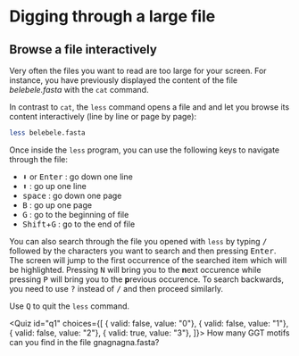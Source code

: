 <script>
import Quiz from "components/Quiz.svelte";
</script>
# Digging through a large file
## Browse a file interactively

Very often the files you want to read are too large for your screen.
For instance, you have previously displayed the content of the file _belebele.fasta_ with the `cat` command.

In contrast to `cat`, the `less` command opens a file and and let you browse its content interactively (line by line or page by page): 

```bash
less belebele.fasta
```

Once inside the `less` program, you can use the following keys to navigate through the file:

- <kbd>⬇️</kbd> or <kbd>Enter</kbd> : go down one line
- <kbd>⬆️</kbd> : go up one line
- <kbd>space</kbd> : go down one page
- <kbd>B</kbd> : go up one page
- <kbd>G</kbd> : go to the beginning of file
- <kbd>Shift</kbd>+<kbd>G</kbd> : go to the end of file

You can also search through the file you opened with `less` by typing <kbd>/</kbd> followed by the characters you want to search and then pressing <kbd>Enter</kbd>. 
The screen will jump to the first occurrence of the searched item which will be highlighted.
Pressing <kbd>N</kbd> will bring you to the **n**ext occurence while pressing <kbd>P</kbd> will bring you to the **p**revious occurence.
To search backwards, you need to use <kbd>?</kbd> instead of <kbd>/</kbd> and then proceed similarly.

Use <kbd>Q</kbd> to quit the `less` command.

<Quiz id="q1" choices={[
	{ valid: false, value: "0"},
	{ valid: false, value: "1"},
  { valid: false, value: "2"},
	{ valid: true, value: "3"},
]}>
	<span slot="prompt">
		How many GGT motifs can you find in the file gnagnagna.fasta?
	</span>
</Quiz>
